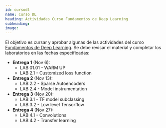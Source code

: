 ```yaml
---
id: cursodl
name: Curso DL
heading: Actividades Curso Fundamentos de Deep Learning
subheading: 
image: 
---
```


El objetivo es cursar y aprobar algunas de las actividades del curso [Fundamentos de Deep Learning](https://fagonzalezo.github.io/2021.deeplearning/intro.html#). Se debe revisar el material y completar los laboratorios en las fechas especificadas:

* **Entrega 1** (Nov 6):
  * LAB 01.01 - WARM UP
  * LAB 2.1 - Customized loss function
* **Entrega 2** (Nov 13):
  * LAB 2.2 - Sparse Autoencoders
  * LAB 2.4 - Model instrumentation
* **Entrega 3** (Nov 20):
  * LAB 3.1 - TF model subclassing
  * LAB 3.2 - Low level Tensorflow
* **Entrega 4** (Nov 27):
  * LAB 4.1 - Convolutions
  * LAB 4.2 - Transfer learning

